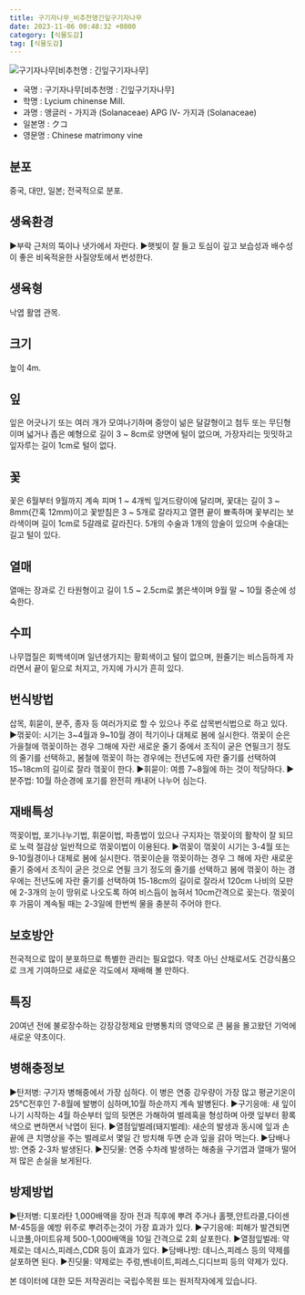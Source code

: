 ```yaml
---
title: 구기자나무_비추천명긴잎구기자나무
date: 2023-11-06 00:48:32 +0800
category: [식물도감]
tag: [식물도감]
---
```




![구기자나무[비추천명 : 긴잎구기자나무]](/fileUpload/plants/basic/Solanaceae/Lycium/7844/1_th2.JPG)
- 국명 : 구기자나무[비추천명 : 긴잎구기자나무]
- 학명 : Lycium chinense Mill.
- 과명 : 앵글러 - 가지과 (Solanaceae) APG Ⅳ- 가지과 (Solanaceae)
- 일본명 : クコ
- 영문명 : Chinese matrimony vine


## 분포
중국, 대만, 일본; 전국적으로 분포.
## 생육환경
▶부락 근처의 뚝이나 냇가에서 자란다. ▶햇빛이 잘 들고 토심이 깊고 보습성과 배수성이 좋은 비옥적윤한 사질양토에서 번성한다.
## 생육형
낙엽 활엽 관목.
## 크기
높이 4m.
## 잎
잎은 어긋나기 또는 여러 개가 모여나기하며 중앙이 넒은 달걀형이고 첨두 또는 무딘형이며 넓거나 좁은 예형으로 길이 3 ~ 8cm로 양면에 털이 없으며, 가장자리는 밋밋하고 잎자루는 길이 1cm로 털이 없다.
## 꽃
꽃은 6월부터 9월까지 계속 피며 1 ~ 4개씩 잎겨드랑이에 달리며, 꽃대는 길이 3 ~ 8mm(간혹 12mm)이고 꽃받침은 3 ~ 5개로 갈라지고 열편 끝이 뾰족하며 꽃부리는 보라색이며 길이 1cm로 5갈래로 갈라진다. 5개의 수술과 1개의 암술이 있으며 수술대는 길고 털이 있다.
## 열매
열매는 장과로 긴 타원형이고 길이 1.5 ~ 2.5cm로 붉은색이며 9월 말 ~ 10월 중순에 성숙한다.
## 수피
나무껍질은 회백색이며 일년생가지는 황회색이고 털이 없으며, 원줄기는 비스듬하게 자라면서 끝이 밑으로 처지고, 가지에 가시가 흔히 있다.
## 번식방법
삽목, 휘묻이, 분주, 종자 등 여러가지로 할 수 있으나 주로 삽목번식법으로 하고 있다.▶꺾꽂이: 시기는 3~4월과 9~10월 경이 적기이나 대체로 봄에 실시한다. 꺾꽂이  순은 가을철에 꺾꽂이하는 경우 그해에 자란 새로운 줄기 중에서 조직이 굳은 연필크기 정도의 줄기를 선택하고, 봄철에 꺾꽂이 하는 경우에는 전년도에 자란 줄기를 선택하여 15~18cm의 길이로 잘라 꺾꽂이 한다.▶휘묻이: 여름 7~8월에 하는 것이 적당하다.▶분주법: 10월 하순경에 포기를 완전히 캐내어 나누어 심는다.
## 재배특성
꺽꽂이법, 포기나누기법, 휘묻이법, 파종법이 있으나 구지자는 꺾꽂이의 활착이 잘 되므로 노력 절감상 일반적으로 꺾꽂이법이 이용된다. ▶꺾꽂이꺾꽂이 시기는 3-4월 또는 9-10월경이나 대체로 봄에 실시한다. 꺾꽂이순을 꺾꽂이하는 경우 그 해에 자란 새로운 줄기 중에서 조직이 굳은 것으로 연필 크기 정도의 줄기를 선택하고 봄에 꺾꽂이 하는 경우에는 전년도에 자란 줄기를 선택하여 15-18cm의 길이로 잘라서 120cm 나비의 모판에 2-3개의 눈이 땅위로 나오도록 하여 비스듬이 눕혀서 10cm간격으로 꽂는다. 꺾꽂이 후 가뭄이 계속될 때는 2-3일에 한번씩 물을 충분히 주어야 한다. 
## 보호방안
전국적으로 많이 분포하므로 특별한 관리는 필요없다. 약초 아닌 산채로서도 건강식품으로 크게 기여하므로 새로운 각도에서 재배해 볼 만하다.
## 특징
20여년 전에 불로장수하는 강장강정제요 만병통치의 영약으로 큰 붐을 몰고왔던 기억에 새로운 약초이다.
## 병해충정보
▶탄저병: 구기자 병해중에서 가장 심하다. 이 병은 연중 강우량이 가장 많고 평균기온이 25℃전후인 7-8월에 발병이 심하며,10월 하순까지 계속 발병된다.▶구기응애: 새 잎이 나기 시작하는 4월 하순부터 잎의 뒷면은 가해하여 벌레혹을 형성하며 아랫 잎부터 황록색으로 변하면서 낙엽이 된다.▶열점잎벌레(돼지벌레): 새순의 발생과 동시에 잎과 손끝에 큰 치명상을 주는 벌레로서 몇일 간 방치해 두면 순과 잎을 갉아 먹는다.▶담배나방: 연중 2-3차 발생된다.▶진딧물: 연중 수차례 발생하는 해충을 구기엽과 열매가 떨어져 많은 손실을 보게된다.
## 방제방법
▶탄저병: 디포라탄 1,000배액을 장마 전과 직후에 뿌려 주거나 홀펫,안트라콜,다이센 M-45등을 예방 위주로 뿌려주는것이 가장 효과가   있다.▶구기응애: 피해가 발견되면 니코풀,아미트유제 500-1,000배액을 10일 간격으로 2회 살포한다.▶열점잎벌레: 약제로는 데시스,피레스,CDR 등이 효과가 있다.▶담배나방: 데니스,피레스 등의 약제를 살포하면 된다.▶진딧물: 약제로는 주렁,벤네이트,피레스,디디브피 등의 약제가 있다.






본 데이터에 대한 모든 저작권리는 국립수목원 또는 원저작자에게 있습니다.

